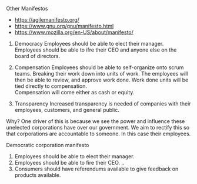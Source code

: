 Other Manifestos
- https://agilemanifesto.org/
- https://www.gnu.org/gnu/manifesto.html
- https://www.mozilla.org/en-US/about/manifesto/

1. Democracy
Employees should be able to elect their manager.
Employees should be able to ifre their CEO and anyone else on the board of directors.

2. Compensation
Employees should be able to self-organize onto scrum teams. Breaking their work down into units of work.
The employees will then be able to review, and approve work done.  Work done units will be tied directly to compensation.  
Compensation will come either as cash or equity.

3. Transparency
Increased transparency is needed of companies with their employees, customers, and general public.

Why?
One driver of this is because we see the power and influence these unelected corporations have over our government. We aim to rectify this so that corporations are accountable to someone.  In this case their employees.

Democratic corporation manifesto
1. Employees should be able to elect their manager.
2. Employees should be able to fire their CEO.
..
10. Consumers should have referendums available to give feedback on products available.

